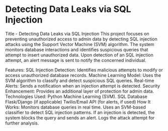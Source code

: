 # Detecting Data Leaks via SQL Injection
Title - Detecting Data Leaks via SQL Injection 
This project focuses on preventing unauthorized access to admin data by detecting SQL injection attacks using the Support Vector Machine (SVM) algorithm. The system monitors database interactions and identifies suspicious queries that attempt to insert unauthorized data. Upon detection of an SQL injection attempt, an alert message is sent to notify the concerned individual.

Features:
SQL Injection Detection: Identifies malicious attempts to modify or access unauthorized database records.
Machine Learning Model: Uses the SVM algorithm to classify and detect suspicious SQL queries.
Real-time Alerts: Sends a notification when an injection attempt is detected.
Security Enhancement: Provides an additional layer of protection for admin data.
Technologies Used:
Python
Machine Learning (SVM).
SQL Database
Flask/Django (if applicable)
Twilio/Email API (for alerts, if used)
How It Works:
Monitors database queries in real time.
Uses an SVM-based classifier to detect SQL injection patterns.
If an injection is detected, the system blocks the query and sends an alert.
Logs the attack attempt for further analysis.
